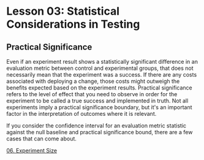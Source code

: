 # Lesson 03: Statistical Considerations in Testing

## Practical Significance
Even if an experiment result shows a statistically significant difference in an
evaluation metric between control and experimental groups, that does not
necessarily mean that the experiment was a success. If there are any costs
associated with deploying a change, those costs might outweigh the benefits
expected based on the experiment results. Practical significance refers to
the level of effect that you need to observe in order for the experiment to be
called a true success and implemented in truth. Not all experiments imply a
practical significance boundary, but it's an important factor in the
interpretation of outcomes where it is relevant.

If you consider the confidence interval for an evaluation metric statistic
against the null baseline and practical significance bound, there are a few
cases that can come about.

[06. Experiment Size]()
